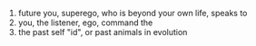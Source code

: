 1) future you, superego, who is beyond your own life, speaks to
2) you, the listener, ego, command the 
3) the past self "id", or past animals in evolution